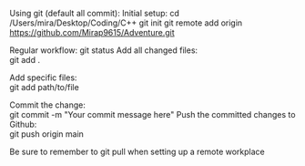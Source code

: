 Using git (default all commit):
Initial setup: 
cd /Users/mira/Desktop/Coding/C++
git init
git remote add origin https://github.com/Mirap9615/Adventure.git

Regular workflow: 
git status
Add all changed files:  
git add .  
 
Add specific files:  
git add path/to/file  

Commit the change:  
git commit -m   "Your commit message here"
Push the committed changes to Github:  
git push origin main

Be sure to remember to git pull when setting up a remote workplace
